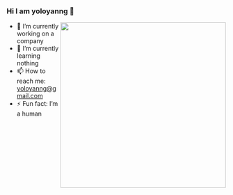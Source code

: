 ### Hi I am yoloyanng 👋

<img align='right' src="https://github-readme-stats.vercel.app/api?username=yoloyanng&theme=vue&show_icons=true" width="380">


- 🔭 I’m currently working on a company
- 🌱 I’m currently learning nothing
- 📫 How to reach me: yoloyanng@gmail.com
- ⚡ Fun fact: I’m a human

<!--
**yoloyanng/yoloyanng** is a ✨ _special_ ✨ repository because its `README.md` (this file) appears on your GitHub profile.

Here are some ideas to get you started:

- 🔭 I’m currently working on ...
- 🌱 I’m currently learning ...
- 👯 I’m looking to collaborate on ...
- 🤔 I’m looking for help with ...
- 💬 Ask me about ...
- 📫 How to reach me: ...
- 😄 Pronouns: ...
- ⚡ Fun fact: ...
-->

